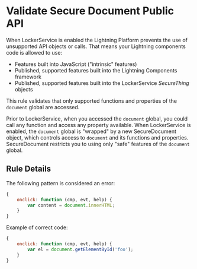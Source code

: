 # Validate Secure Document Public API

When LockerService is enabled the Lightning Platform prevents the use of unsupported API objects or calls. That means your Lightning components code is allowed to use:

- Features built into JavaScript ("intrinsic" features)
- Published, supported features built into the Lightning Components framework
- Published, supported features built into the LockerService _SecureThing_ objects

This rule validates that only supported functions and properties of the `document` global are accessed.

Prior to LockerService, when you accessed the `document` global, you could call any function and access any property available. When LockerService is enabled, the `document` global is "wrapped" by a new SecureDocument object, which controls access to `document` and its functions and properties. SecureDocument restricts you to using only "safe" features of the `document` global.

## Rule Details

The following pattern is considered an error:

```js
{
    onclick: function (cmp, evt, help) {
        var content = document.innerHTML;
    }
}
```

Example of correct code:

```js
{
    onclick: function (cmp, evt, help) {
        var el = document.getElementById('foo');
    }
}
```
